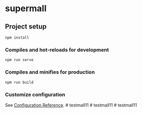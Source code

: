 # supermall

## Project setup
```
npm install
```

### Compiles and hot-reloads for development
```
npm run serve
```

### Compiles and minifies for production
```
npm run build
```

### Customize configuration
See [Configuration Reference](https://cli.vuejs.org/config/).
#   t e s t m a l l 1 1  
 #   t e s t m a l l 1 1  
 #   t e s t m a l l 1 1  
 